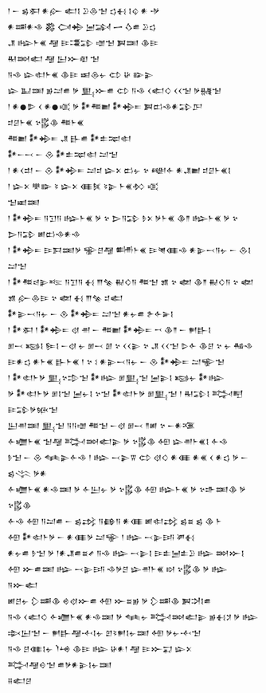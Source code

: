 <div class='block'>
<div class='line'>𒁹 𒀸 𒌗𒀳 𒀭𒅎 𒅗𒋙 𒊒𒁲𒈠 𒌓𒈬 𒋙𒌒 𒀭 𒋩</div>
<div class='line'>𒀭𒌁𒀭𒈾 𒄃 𒉏𒄈 𒅁𒋆 𒅂 𒋝𒌑 𒊒𒌓</div>
<div class='line'>𒂗 𒈗𒈨𒌍 𒆷 𒄿𒃮𒁉 𒌝𒈠 𒀉𒌅 𒆠𒄿</div>
<div class='line'>𒊑𒇷𒅗 𒆷 𒌨𒁍𒊏 𒈠</div>
<div class='line'>𒀀𒈾 𒇽𒊕𒈨𒌍 𒆠𒄿 𒀜𒁲𒉡 𒌌 𒄩 𒅔𒉌</div>
<div class='line'>𒇽 𒆏𒌅 𒂊𒁺𒌑 𒃻 𒅅𒁍𒌑 𒌌 𒀀𒈾 𒌋𒅗𒄭 𒌋𒌋𒈠 𒃻𒉆𒈠</div>
<div class='line'>𒁹 𒀭𒊹𒌴 𒌋 𒀭𒊹𒄤 𒃻 𒀯𒍣𒆤 𒀯𒄈𒋰 𒀉𒆗𒈾𒀭𒁉𒂅</div>
<div class='line'>𒄑𒆪𒈨𒌍 𒆳𒌵𒆠 𒍣𒈨𒌍</div>
<div class='line'>𒍣𒆤 𒀯𒄈𒋰 𒂗 𒃲𒌑 𒀯𒉺𒉈𒊕</div>
<div class='line'>𒀯𒀸𒁁 𒀸 𒊮 𒀯𒉺𒉈𒊕 𒁺𒈠</div>
<div class='line'>𒁹 𒀭𒌋𒄥 𒀸 𒊮 𒀯𒄈𒋰 𒁺𒄑 𒇽𒉽 𒆗𒉡 𒆳 𒅍𒅆 𒀭𒂗𒆤 𒄑𒆪𒈨𒌍𒋙</div>
<div class='line'>𒁹 𒇽𒉽 𒋧𒅔 𒂟 𒇽𒉽 𒈪𒍮 𒂟𒉌 𒈨𒌍𒁴 𒄤</div>
<div class='line'>𒈠𒀜𒌅</div>
<div class='line'>𒁹 𒀯𒄈𒋰 𒀀𒋛𒀀 𒈗𒈨𒌍 𒃻 𒆳 𒆕𒀀𒁉 𒊩𒉽 𒃻𒈨𒌍 𒆠𒈫 𒈗𒈨𒌍 𒃻 𒆳 𒆕𒀀𒁉 𒅖𒆗𒈾𒀭𒈾</div>
<div class='line'>𒁹 𒀯𒄈𒋰 𒄿𒁕𒌅𒃻 𒊌𒆪𒆷 𒌦𒈨𒌍 𒄿𒇴𒈪𒈾 𒀭𒉌𒁁𒀀𒉡 𒀸 𒊮𒋙 𒁺𒈠</div>
<div class='line'>𒁹 𒀯𒍣𒁀𒉌𒌈 𒀀𒋛𒀀 𒈬 𒐈𒆚 𒉅𒄭𒀀 𒍣𒈠 𒂙 𒆳 𒅥 𒆠𒈫 𒉅𒄭𒀀 𒆳 𒅥</div>
<div class='line'>𒂙 𒅎𒁲𒄿 𒆳 𒅥 𒈬 𒐈𒆚 𒄑𒅗</div>
<div class='line'>𒀯𒉌𒁁𒀀𒉡 𒀸 𒊮 𒀯𒄈𒋰 𒁺𒈠 𒀭𒉡𒌑 𒉿𒅆𒅕𒋙</div>
<div class='line'>𒁹 𒀯𒀳 𒁹 𒀯𒄈𒋰 𒋼 𒉣 𒀸 𒍣𒆤 𒀯𒄈𒋰 𒍗 𒆠𒈫 𒀸 𒂍𒃲𒋙</div>
<div class='line'>𒁳𒁁 𒂕𒋙 𒌉𒋙 𒀸𒋼 𒉡 𒁳𒁁 𒌆 𒆳 𒌋𒌋𒉌 𒆳 𒂗 𒌋𒌋𒈠 𒌇𒅆 𒆠𒆪 𒆳 𒉡 𒄀𒈾</div>
<div class='line'>𒄿𒀭𒌓 𒀭𒈨𒌍 𒃲𒈨𒌍 𒁹 𒆳 𒑱 𒀭𒉌𒁁𒀀𒉡 𒀸 𒊮 𒀯𒄈𒋰 𒁺𒊍𒈠</div>
<div class='line'>𒁹 𒀯𒊕𒈨𒃻 𒅅𒆳𒄠𒈠 𒀯𒈗 𒁳𒅅𒈠 𒅁𒉌𒋙 𒂕𒉡 𒀯𒈗</div>
<div class='line'>𒃻 𒀯𒊕𒈨𒃻 𒁳𒋙𒈠 𒅁𒉡𒋙 𒆳𒈠 𒀯𒊕𒈨𒃻 𒁳𒅅𒈠 𒁹 𒊑𒁉𒋙 𒅋𒋃</div>
<div class='line'>𒄿𒁉𒃻𒁮𒈠</div>
<div class='line'>𒌨𒉣𒌅 𒅅𒈠 𒀀𒀀𒌝 𒍣𒈠 𒀸𒋼 𒁳𒁁 𒈫𒅖 𒆳 𒀸𒀭𒍨</div>
<div class='line'>𒅆𒁾𒈨𒌍 𒈠𒆷 𒅋𒇷𒅗𒉌 𒃻 𒆳𒌵𒆠 𒅇 𒇽𒉣𒈨𒌍𒋙 𒅆𒈾</div>
<div class='line'>𒊩𒈠 𒀸 𒊮 𒈝𒉌𒅆𒈾 𒁹 𒈗 𒁁𒉌𒐊 𒌌 𒋼𒄭 𒀭𒈪 𒀭𒌍 𒌋 𒀭𒌓 𒃻 𒀸 𒌗𒋞 𒃻𒀭</div>
<div class='line'>𒅆𒁾𒈨𒌍 𒀭𒈾𒌅 𒃻 𒅆𒌨𒉡 𒃻 𒆳𒌵𒆠 𒅇 𒈗𒈨𒌍 𒃻 𒆳𒈥𒌅𒆠 𒃻 𒆳𒌵𒆠</div>
<div class='line'>𒅆𒈾 𒅇 𒀀𒁺𒌑 𒀸 𒌗𒃶 𒀀𒂵𒀀 𒀭𒈪 𒅖𒊕𒃶 𒌗𒊺 𒌗 𒆠 𒈨</div>
<div class='line'>𒅇 𒀯𒊕𒈨𒃻 𒀸 𒀭𒈪𒃻 𒁺𒊍 𒁹 𒈗 𒁁𒉌𒅀 𒂄𒈬</div>
<div class='line'>𒀭𒉡𒌑 𒊩𒈠 𒃻 𒁹𒀭𒂗𒌑𒊺𒍦 𒀀𒈾 𒈗 𒁁𒉌𒋙 𒄿𒉺𒅁𒉺𒊒 𒈗 𒇷𒁍𒋙</div>
<div class='line'>𒅇 𒁍𒌑𒌅 𒈗 𒁁𒉌𒅀 𒈾𒃻𒆪 𒇽𒉣𒈨𒌍 𒊭 𒆳𒌵𒆠 𒃻 𒈗 𒀀𒁍𒅗</div>
<div class='line'>𒅖𒆪𒉡 𒁷𒌁𒆠 𒄴𒋼𒁍𒌑 𒅇 𒁍𒊺𒂊 𒃻 𒁷𒌁𒆠 𒀉𒋫𒋙𒌑</div>
<div class='line'>𒀀𒈾 𒌋𒅗𒄭 𒅆𒁾𒈨𒌍 𒀭𒈾𒌅 𒃻 𒈝𒉡 𒅋𒇷𒅗𒉌 𒂊𒈬𒋡 𒃻 𒈗</div>
<div class='line'>𒇸𒌨𒈠 𒀸 𒂍𒃲𒆷𒋾𒋙𒉡 𒇻𒂟𒂍𒋙𒉡𒌅 𒅇 𒃻𒉡𒋾𒈠</div>
<div class='line'>𒀀𒈾 𒆪𒈪𒋙𒉡 𒇺𒆲 𒆠𒄿 𒈗 𒄩𒀭𒁹 𒆷 𒄿𒁍𒍑 𒇽𒉽</div>
<div class='line'>𒅋𒆷𒄰𒈠 𒌑𒃻𒀭𒉌𒋙𒉡𒌅</div>
<div class='line'>𒍝𒅗𒆪</div>
</div>